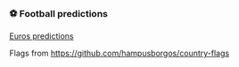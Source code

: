 ### ⚽ Football predictions

[Euros predictions](euro_2024/latest_projections.md)

Flags from <https://github.com/hampusborgos/country-flags>
